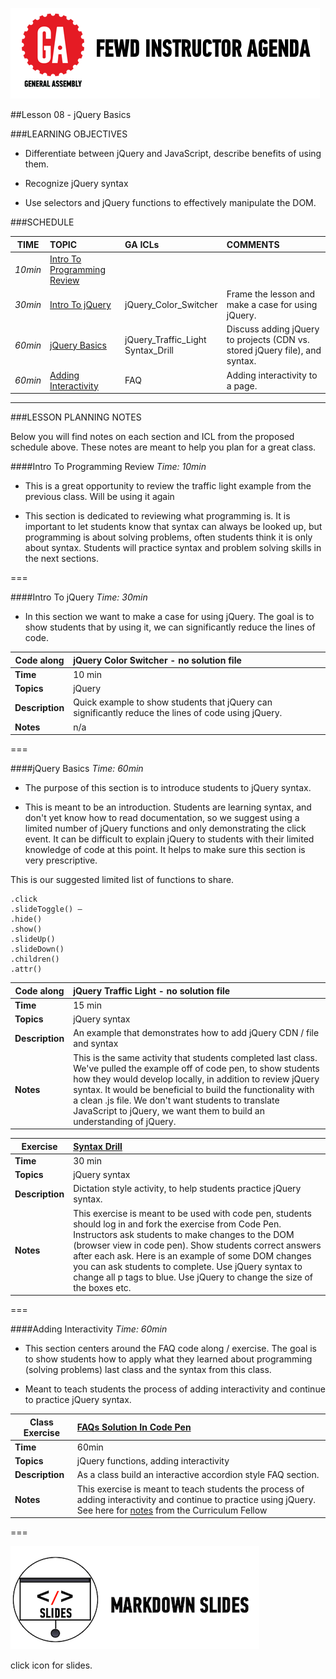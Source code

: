 ![GeneralAssemb.ly](../../img/icons/instr_agenda.png)


##Lesson 08 - jQuery Basics


###LEARNING OBJECTIVES

*	Differentiate between jQuery and JavaScript, describe benefits of using them. 

*	Recognize jQuery syntax

*	Use selectors and jQuery functions to effectively manipulate the DOM.


###SCHEDULE

| TIME        | TOPIC| GA ICLs| COMMENTS |
| ------------- |:-------------|:-------------------|:----------------|
| _10min_ | [Intro To Programming Review](https://github.com/generalassembly-studio/FEWD_2.0.0/blob/FEWD_2.0.1/Week_04_Intro_Programming/08_Intro_jQuery/README.md#intro-to-programming-review) | | |
| _30min_ | [Intro To jQuery](https://github.com/generalassembly-studio/FEWD_2.0.0/blob/FEWD_2.0.1/Week_04_Intro_Programming/08_Intro_jQuery/README.md#intro-to-jquery) | jQuery_Color_Switcher| Frame the lesson and make a case for using jQuery. |
| _60min_ | [jQuery Basics](https://github.com/generalassembly-studio/FEWD_2.0.0/blob/FEWD_2.0.1/Week_04_Intro_Programming/08_Intro_jQuery/README.md#jquery-basics) | jQuery_Traffic_Light <br> Syntax_Drill | Discuss adding jQuery to projects (CDN vs. stored jQuery file), and syntax. |
| _60min_ | [Adding Interactivity](https://github.com/generalassembly-studio/FEWD_2.0.0/blob/FEWD_2.0.1/Week_04_Intro_Programming/08_Intro_jQuery/README.md#adding-interactivity) | FAQ | Adding interactivity to a page. |

---

###LESSON PLANNING NOTES

Below you will find notes on each section and ICL from the proposed schedule above. These notes are  meant to help you plan for a great class.


####Intro To Programming Review 
_Time: 10min_

*	This is a great opportunity to review the traffic light example from the previous class. Will be using it again

*	This section is dedicated to reviewing what programming is. It is important to let students know that syntax can always be looked up, but programming is about solving problems, often students think it is only about syntax. Students will practice syntax and problem solving skills in the next sections. 

===


####Intro To jQuery
_Time: 30min_

*	In this section we want to make a case for using jQuery. The goal is to show students that by using it, we can significantly reduce the lines of code.


| Code along | jQuery Color Switcher - no solution file |
| ------------- |:-------------|
| __Time__ | 10 min| 
| __Topics__ | jQuery | 
| __Description__| Quick example to show students that jQuery can significantly reduce the lines of code using jQuery.|    
| __Notes__| n/a | 


===


####jQuery Basics
_Time: 60min_

*	The purpose of this section is to introduce students to jQuery syntax.

* This is meant to be an introduction. Students are learning syntax, and don't yet know how to read documentation, so we suggest using a limited number of jQuery functions and only demonstrating the click event. It can be difficult to explain jQuery to students with their limited knowledge of code at this point. It helps to make sure this section is very prescriptive. 

This is our suggested limited list of functions to share.

```
.click
.slideToggle() – 
.hide()
.show()
.slideUp() 
.slideDown()
.children()
.attr()
```

| Code along | jQuery Traffic Light - no solution file |
| ------------- |:-------------|
| __Time__ | 15 min| 
| __Topics__ | jQuery syntax| 
| __Description__| An example that demonstrates how to add jQuery CDN / file and syntax |    
| __Notes__| This is the same activity that students completed last class. We've pulled the example off of code pen, to show students how they would develop locally, in addition to review jQuery syntax. It would be beneficial to build the functionality with a clean .js file. We don't want students to translate JavaScript to jQuery, we want them to build an understanding of jQuery.| 


| Exercise | [Syntax Drill](http://codepen.io/GeneralAssembly/pen/EAubl?editors=110) |
| ------------- |:-------------|
| __Time__ | 30 min| 
| __Topics__ | jQuery syntax| 
| __Description__| Dictation style activity, to help students practice jQuery syntax. |    
| __Notes__| This exercise is meant to be used with code pen, students should log in and fork the exercise from Code Pen. Instructors ask students to make changes to the DOM (browser view in code pen). Show students correct answers after each ask. Here is an example of some DOM changes you can ask students to complete. Use jQuery syntax to change all p tags to blue. Use jQuery to change the size of the boxes etc. | 

===

####Adding Interactivity
_Time: 60min_

*	This section centers around the FAQ code along / exercise. The goal is to show students how to apply what they learned about programming (solving problems) last class and the syntax from this class.

*	Meant to teach students the process of adding interactivity and continue to practice jQuery syntax. 

| Class Exercise |[FAQs Solution In Code Pen](http://codepen.io/nevan/pen/mKzvs) |
| ------------- |:-------------|
| __Time__ | 60min |
| __Topics__ | jQuery functions, adding interactivity| 
| __Description__|As a class build an interactive accordion style FAQ section. |    
| __Notes__| This exercise is meant to teach students the process of adding interactivity and continue to practice using jQuery. See here for [notes](solutions/notes_from_the_curriculum_fellow.md) from the Curriculum Fellow | 


===


[![slides](../../img/icons/slides.png)](slides.md)

click icon for slides.
